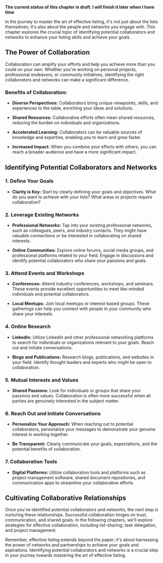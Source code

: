 **The current status of this chapter is draft. I will finish it later when I have time**

In the journey to master the art of effective listing, it's not just about the lists themselves; it's also about the people and networks you engage with. This chapter explores the crucial topic of identifying potential collaborators and networks to enhance your listing skills and achieve your goals.

The Power of Collaboration
--------------------------

Collaboration can amplify your efforts and help you achieve more than you could on your own. Whether you're working on personal projects, professional endeavors, or community initiatives, identifying the right collaborators and networks can make a significant difference.

### Benefits of Collaboration:

* **Diverse Perspectives:** Collaborators bring unique viewpoints, skills, and experiences to the table, enriching your ideas and solutions.

* **Shared Resources:** Collaborative efforts often mean shared resources, reducing the burden on individuals and organizations.

* **Accelerated Learning:** Collaborators can be valuable sources of knowledge and expertise, enabling you to learn and grow faster.

* **Increased Impact:** When you combine your efforts with others, you can reach a broader audience and have a more significant impact.

Identifying Potential Collaborators and Networks
------------------------------------------------

### 1. **Define Your Goals**

* **Clarity is Key:** Start by clearly defining your goals and objectives. What do you want to achieve with your lists? What areas or projects require collaboration?

### 2. **Leverage Existing Networks**

* **Professional Networks:** Tap into your existing professional networks, such as colleagues, peers, and industry contacts. They might have valuable connections or be interested in collaborating on shared interests.

* **Online Communities:** Explore online forums, social media groups, and professional platforms related to your field. Engage in discussions and identify potential collaborators who share your passions and goals.

### 3. **Attend Events and Workshops**

* **Conferences:** Attend industry conferences, workshops, and seminars. These events provide excellent opportunities to meet like-minded individuals and potential collaborators.

* **Local Meetups:** Join local meetups or interest-based groups. These gatherings can help you connect with people in your community who share your interests.

### 4. **Online Research**

* **LinkedIn:** Utilize LinkedIn and other professional networking platforms to search for individuals or organizations relevant to your goals. Reach out and initiate conversations.

* **Blogs and Publications:** Research blogs, publications, and websites in your field. Identify thought leaders and experts who might be open to collaboration.

### 5. **Mutual Interests and Values**

* **Shared Passions:** Look for individuals or groups that share your passions and values. Collaboration is often more successful when all parties are genuinely interested in the subject matter.

### 6. **Reach Out and Initiate Conversations**

* **Personalize Your Approach:** When reaching out to potential collaborators, personalize your messages to demonstrate your genuine interest in working together.

* **Be Transparent:** Clearly communicate your goals, expectations, and the potential benefits of collaboration.

### 7. **Collaboration Tools**

* **Digital Platforms:** Utilize collaboration tools and platforms such as project management software, shared document repositories, and communication apps to streamline your collaborative efforts.

Cultivating Collaborative Relationships
---------------------------------------

Once you've identified potential collaborators and networks, the next step is nurturing these relationships. Successful collaboration hinges on trust, communication, and shared goals. In the following chapters, we'll explore strategies for effective collaboration, including list-sharing, task delegation, and project management.

Remember, effective listing extends beyond the paper; it's about harnessing the power of networks and partnerships to achieve your goals and aspirations. Identifying potential collaborators and networks is a crucial step in your journey towards mastering the art of effective listing.
